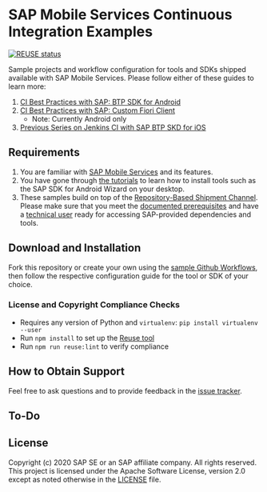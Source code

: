 # SAP Mobile Services Continuous Integration Examples

[![REUSE status](https://api.reuse.software/badge/github.com/SAP-samples/cloud-mobile-services-continuous-integration)](https://api.reuse.software/info/github.com/SAP-samples/cloud-mobile-services-continuous-integration)

Sample projects and workflow configuration for tools and SDKs shipped available with SAP Mobile Services. Please follow either of these guides to learn more:

1. [CI Best Practices with SAP: BTP SDK for Android](https://blogs.sap.com/2020/07/02/continuous-integration-ci-best-practices-with-sap-cloud-platform-sdk-for-android/)
1. [CI Best Practices with SAP: Custom Fiori Client](https://blogs.sap.com/2020/07/08/continuous-integration-ci-best-practices-with-sap-custom-fiori-client)
    * Note: Currently Android only
1. [Previous Series on Jenkins CI with SAP BTP SKD for iOS](https://blogs.sap.com/2020/06/15/continuous-integration-ci-best-practices-with-sap-cloud-platform-sdk-for-ios/)
## Requirements

1. You are familiar with [SAP Mobile Services](https://help.sap.com/doc/f53c64b93e5140918d676b927a3cd65b/Cloud/en-US/docs-en/index.html) and its features.
1. You have gone through [the tutorials](https://developers.sap.com/tutorial-navigator.html?tag=topic:mobile) to learn how to install tools such as the SAP SDK for Android Wizard on your desktop.
1. These samples build on top of the [Repository-Based Shipment Channel](https://help.sap.com/viewer/product/RBSC/Cloud/en-US). Please make sure that you meet the [documented prerequisites](https://help.sap.com/viewer/0a64be17478d4f5ba45d14ab62b0d74c/Cloud/en-US/896168db683a4115b885faa0718e5f20.html) and have a [technical user](https://help.sap.com/viewer/0a64be17478d4f5ba45d14ab62b0d74c/Cloud/en-US/7e83dfc309834942b441fc2106c5b7f5.html) ready for accessing SAP-provided dependencies and tools.

## Download and Installation

Fork this repository or create your own using the [sample Github Workflows](.github/workflows), then follow the respective configuration guide for the tool or SDK of your choice.

### License and Copyright Compliance Checks

* Requires any version of Python and `virtualenv`: `pip install virtualenv --user`
* Run `npm install` to set up the [Reuse tool](https://github.com/fsfe/reuse-tool)
* Run `npm run reuse:lint` to verify compliance

## How to Obtain Support

Feel free to ask questions and to provide feedback in the [issue tracker](/issues).

## To-Do

## License

Copyright (c) 2020 SAP SE or an SAP affiliate company. All rights reserved. This project is licensed under the Apache Software License, version 2.0 except as noted otherwise in the [LICENSE](LICENSE) file.
